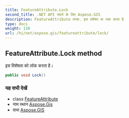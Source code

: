 ```yaml
---
title: FeatureAttribute.Lock
second_title: .NET API संदर्भ के लिए Aspose.GIS
description: FeatureAttribute तरक. इस वशेषत क लक करत है
type: docs
weight: 110
url: /hi/net/aspose.gis/featureattribute/lock/
---
```

## FeatureAttribute.Lock method

इस विशेषता को लॉक करता है।

```csharp
public void Lock()
```

### यह सभी देखें

* class [FeatureAttribute](../)
* नाम स्थान [Aspose.Gis](../../featureattribute/)
* सभा [Aspose.GIS](../../../)



